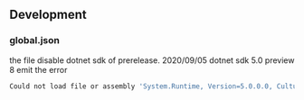## Development
### global.json
the file disable dotnet sdk of prerelease.
2020/09/05 dotnet sdk 5.0 preview 8 emit the error

```bash
Could not load file or assembly 'System.Runtime, Version=5.0.0.0, Culture=neutral, PublicKeyToken=b03f5f7f11d50a3a'
```